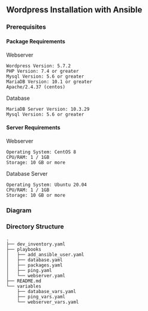 ## Wordpress Installation with Ansible

### Prerequisites

#### Package Requirements
Webserver
```
Wordpress Version: 5.7.2
PHP Version: 7.4 or greater
Mysql Version: 5.6 or greater
MariaDB Version: 10.1 or greater
Apache/2.4.37 (centos)
```

Database
```
MariaDB Server Version: 10.3.29
Mysql Version: 5.6 or greater
```

#### Server Requirements
Webserver
```
Operating System: CentOS 8
CPU/RAM: 1 / 1GB
Storage: 10 GB or more
```

Database Server
```
Operating System: Ubuntu 20.04
CPU/RAM: 1 / 1GB
Storage: 10 GB or more
```


### Diagram

### Directory Structure
```
.
├── dev_inventory.yaml
├── playbooks
│   ├── add_ansible_user.yaml
│   ├── database.yaml
│   ├── packages.yaml
│   ├── ping.yaml
│   └── webserver.yaml
├── README.md
└── variables
    ├── database_vars.yaml
    ├── ping_vars.yaml
    └── webserver_vars.yaml
```
